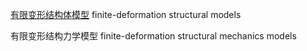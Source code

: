 [有限变形结构体模型](有限变形结构体模型.md)
finite-deformation structural models

有限变形结构力学模型
finite-deformation structural mechanics models